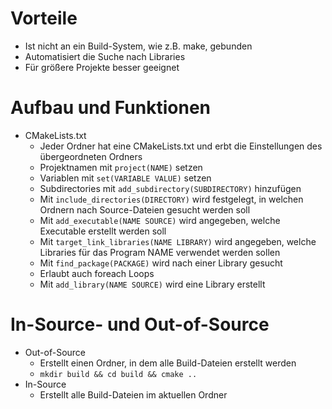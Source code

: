 # Vorteile
- Ist nicht an ein Build-System, wie z.B. make, gebunden
- Automatisiert die Suche nach Libraries
- Für größere Projekte besser geeignet

# Aufbau und Funktionen
- CMakeLists.txt
  - Jeder Ordner hat eine CMakeLists.txt und erbt die Einstellungen des übergeordneten Ordners
  - Projektnamen mit `project(NAME)` setzen
  - Variablen mit `set(VARIABLE VALUE)` setzen
  - Subdirectories mit `add_subdirectory(SUBDIRECTORY)` hinzufügen
  - Mit `include_directories(DIRECTORY)` wird festgelegt, in welchen Ordnern nach Source-Dateien gesucht werden soll
  - Mit `add_executable(NAME SOURCE)` wird angegeben, welche Executable erstellt werden soll
  - Mit `target_link_libraries(NAME LIBRARY)` wird angegeben, welche Libraries für das Program NAME verwendet werden sollen
  - Mit `find_package(PACKAGE)` wird nach einer Library gesucht
  - Erlaubt auch foreach Loops
  - Mit `add_library(NAME SOURCE)` wird eine Library erstellt

# In-Source- und Out-of-Source
- Out-of-Source
  - Erstellt einen Ordner, in dem alle Build-Dateien erstellt werden
  - `mkdir build && cd build && cmake ..`
- In-Source
  - Erstellt alle Build-Dateien im aktuellen Ordner